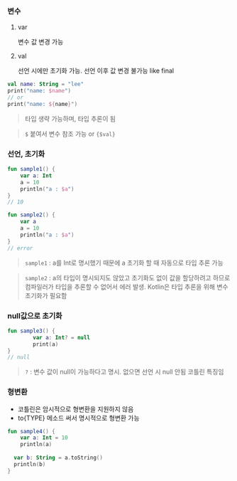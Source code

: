 ### 변수

1. var 
    
    변수 값 변경 가능
    
2. val
    
    선언 시에만 초기화 가능. 선언 이후 값 변경 불가능 like final
    

```kotlin
val name: String = "lee"
print("name: $name")
// or
print("name: ${name}")
```

> 타입 생략 가능하며, 타입 추론이 됨
> 

> `$` 붙여서 변수 참조 가능 or `{$val}`
> 

### 선언, 초기화

```kotlin
fun sample1() {
    var a: Int
    a = 10
    println("a : $a")
}
// 10

fun sample2() {
    var a
    a = 10
    println("a : $a")
}
// error
```

> `sample1` : a를 Int로 명시했기 때문에 a 초기화 할 때 자동으로 타입 추론 가능
> 

> `sample2` : a의 타입이 명시되지도 않았고  초기화도 없이 값을 할당하려고 하므로 컴파일러가 타입을 추론할 수 없어서 에러 발생. Kotlin은 타입 추론을 위해 변수 초기화가 필요함
> 

### null값으로 초기화

```kotlin
fun sample3() {
		var a: Int? = null
		print(a)
}
// null
```

> `?` : 변수 값이 null이 가능하다고 명시. 없으면 선언 시 null 안됨 코틀린 특징임
> 

### 형변환

- 코틀린은 암시적으로 형변환을 지원하지 않음
- to{TYPE} 메소드 써서 명시적으로 형변환 가능

```kotlin
fun sample4() {
	var a: Int = 10
	println(a)
    
  var b: String = a.toString()
  println(b)
}
```
